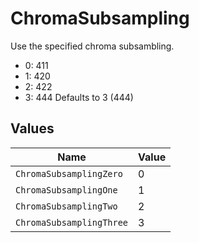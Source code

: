 # ChromaSubsampling

Use the specified chroma subsambling.
  - 0: 411
  - 1: 420
  - 2: 422
  - 3: 444
Defaults to 3 (444)


## Values

| Name                     | Value                    |
| ------------------------ | ------------------------ |
| `ChromaSubsamplingZero`  | 0                        |
| `ChromaSubsamplingOne`   | 1                        |
| `ChromaSubsamplingTwo`   | 2                        |
| `ChromaSubsamplingThree` | 3                        |